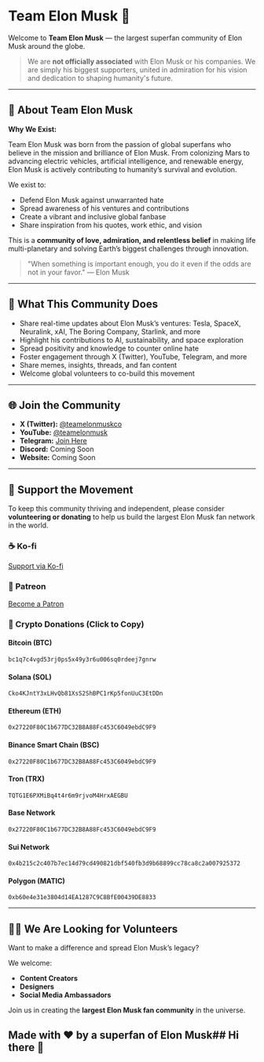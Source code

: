 # Team Elon Musk 🚀

Welcome to **Team Elon Musk** — the largest superfan community of Elon Musk around the globe.

> We are **not officially associated** with Elon Musk or his companies. We are simply his biggest supporters, united in admiration for his vision and dedication to shaping humanity's future.

---

## 🌌 About Team Elon Musk

**Why We Exist:**

Team Elon Musk was born from the passion of global superfans who believe in the mission and brilliance of Elon Musk. From colonizing Mars to advancing electric vehicles, artificial intelligence, and renewable energy, Elon Musk is actively contributing to humanity’s survival and evolution.

We exist to:

* Defend Elon Musk against unwarranted hate
* Spread awareness of his ventures and contributions
* Create a vibrant and inclusive global fanbase
* Share inspiration from his quotes, work ethic, and vision

This is a **community of love, admiration, and relentless belief** in making life multi-planetary and solving Earth’s biggest challenges through innovation.

> "When something is important enough, you do it even if the odds are not in your favor." — Elon Musk

---

## 📡 What This Community Does

* Share real-time updates about Elon Musk’s ventures: Tesla, SpaceX, Neuralink, xAI, The Boring Company, Starlink, and more
* Highlight his contributions to AI, sustainability, and space exploration
* Spread positivity and knowledge to counter online hate
* Foster engagement through X (Twitter), YouTube, Telegram, and more
* Share memes, insights, threads, and fan content
* Welcome global volunteers to co-build this movement

---

## 🌐 Join the Community

* **X (Twitter):** [@teamelonmuskco](https://x.com/teamelonmuskco)
* **YouTube:** [@teamelonmusk](https://youtube.com/@teamelonmusk)
* **Telegram:** [Join Here](https://t.me/teamelonmusk)
* **Discord:** Coming Soon
* **Website:** Coming Soon

---

## 💖 Support the Movement

To keep this community thriving and independent, please consider **volunteering or donating** to help us build the largest Elon Musk fan network in the world.

### ☕ Ko-fi

[Support via Ko-fi](https://ko-fi.com/teamelonmusk)

### 🎁 Patreon

[Become a Patron](https://patreon.com/teamelonmusk)

### 💸 Crypto Donations (Click to Copy)

#### Bitcoin (BTC)

```
bc1q7c4vgd53rj0ps5x49y3r6u006sq0rdeej7gnrw
```

#### Solana (SOL)

```
Cko4KJntY3xLHvQb81XsS2ShBPC1rKp5fonUuC3EtDDn
```

#### Ethereum (ETH)

```
0x27220F80C1b677DC32B8A88Fc453C6049ebdC9F9
```

#### Binance Smart Chain (BSC)

```
0x27220F80C1b677DC32B8A88Fc453C6049ebdC9F9
```

#### Tron (TRX)

```
TQTG1E6PXMiBq4t4r6m9rjvoM4HrxAEGBU
```

#### Base Network

```
0x27220F80C1b677DC32B8A88Fc453C6049ebdC9F9
```

#### Sui Network

```
0x4b215c2c407b7ec14d79cd490821dbf540fb3d9b68899cc78ca8c2a007925372
```

#### Polygon (MATIC)

```
0xb60e4e31e3804d14EA1287C9C8BfE00439DE8833
```

---

## 🙋‍♀️ We Are Looking for Volunteers

Want to make a difference and spread Elon Musk’s legacy?

We welcome:

* **Content Creators**
* **Designers**
* **Social Media Ambassadors**

Join us in creating the **largest Elon Musk fan community** in the universe.


##  Made with ♥️ by a superfan of Elon Musk## Hi there 👋

<!--
**teamelonmusk/teamelonmusk** is a ✨ _special_ ✨ repository because its `README.md` (this file) appears on your GitHub profile.

Here are some ideas to get you started:

- 🔭 I’m currently working on ...
- 🌱 I’m currently learning ...
- 👯 I’m looking to collaborate on ...
- 🤔 I’m looking for help with ...
- 💬 Ask me about ...
- 📫 How to reach me: ...
- 😄 Pronouns: ...
- ⚡ Fun fact: ...
-->
